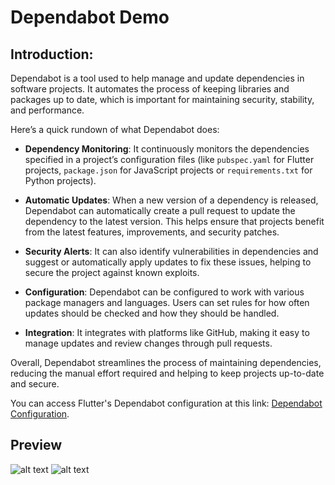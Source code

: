 # Dependabot Demo

## Introduction:
Dependabot is a tool used to help manage and update dependencies in software projects. It automates the process of keeping libraries and packages up to date, which is important for maintaining security, stability, and performance.

Here’s a quick rundown of what Dependabot does:

- **Dependency Monitoring**: It continuously monitors the dependencies specified in a project’s configuration files (like `pubspec.yaml` for Flutter projects, `package.json` for JavaScript projects or `requirements.txt` for Python projects).

- **Automatic Updates**: When a new version of a dependency is released, Dependabot can automatically create a pull request to update the dependency to the latest version. This helps ensure that projects benefit from the latest features, improvements, and security patches.

- **Security Alerts**: It can also identify vulnerabilities in dependencies and suggest or automatically apply updates to fix these issues, helping to secure the project against known exploits.

- **Configuration**: Dependabot can be configured to work with various package managers and languages. Users can set rules for how often updates should be checked and how they should be handled.

- **Integration**: It integrates with platforms like GitHub, making it easy to manage updates and review changes through pull requests.

Overall, Dependabot streamlines the process of maintaining dependencies, reducing the manual effort required and helping to keep projects up-to-date and secure.

You can access Flutter's Dependabot configuration at this link: [Dependabot Configuration](https://github.com/dharambudh1/dependabot-demo/blob/main/.github/dependabot.yml).

## Preview
![alt text](https://i.postimg.cc/T36R1TdB/1.jpg "img")
![alt text](https://i.postimg.cc/TYPVSXvM/2.jpg "img")

